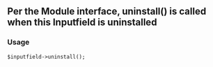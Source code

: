 Per the Module interface, uninstall() is called when this Inputfield is uninstalled
-----------------------------------------------------------------------------------

### Usage

    $inputfield->uninstall();

